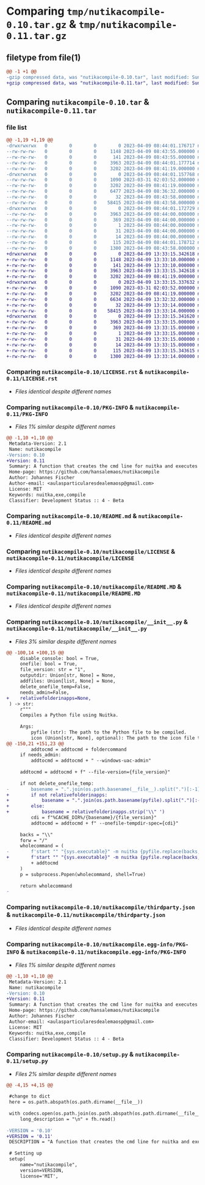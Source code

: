 # Comparing `tmp/nutikacompile-0.10.tar.gz` & `tmp/nutikacompile-0.11.tar.gz`

## filetype from file(1)

```diff
@@ -1 +1 @@
-gzip compressed data, was "nutikacompile-0.10.tar", last modified: Sun Apr  9 08:44:01 2023, max compression
+gzip compressed data, was "nutikacompile-0.11.tar", last modified: Sun Apr  9 13:33:15 2023, max compression
```

## Comparing `nutikacompile-0.10.tar` & `nutikacompile-0.11.tar`

### file list

```diff
@@ -1,19 +1,19 @@
-drwxrwxrwx   0        0        0        0 2023-04-09 08:44:01.176717 nutikacompile-0.10/
--rw-rw-rw-   0        0        0     1148 2023-04-09 08:43:55.000000 nutikacompile-0.10/LICENSE.rst
--rw-rw-rw-   0        0        0      141 2023-04-09 08:43:55.000000 nutikacompile-0.10/MANIFEST.in
--rw-rw-rw-   0        0        0     3963 2023-04-09 08:44:01.177714 nutikacompile-0.10/PKG-INFO
--rw-rw-rw-   0        0        0     3202 2023-04-09 08:41:19.000000 nutikacompile-0.10/README.md
-drwxrwxrwx   0        0        0        0 2023-04-09 08:44:01.157768 nutikacompile-0.10/nutikacompile/
--rw-rw-rw-   0        0        0     1090 2023-03-31 02:03:52.000000 nutikacompile-0.10/nutikacompile/LICENSE
--rw-rw-rw-   0        0        0     3202 2023-04-09 08:41:19.000000 nutikacompile-0.10/nutikacompile/README.MD
--rw-rw-rw-   0        0        0     6477 2023-04-09 08:36:32.000000 nutikacompile-0.10/nutikacompile/__init__.py
--rw-rw-rw-   0        0        0       32 2023-04-09 08:43:58.000000 nutikacompile-0.10/nutikacompile/requirements.txt
--rw-rw-rw-   0        0        0    58415 2023-04-09 08:43:58.000000 nutikacompile-0.10/nutikacompile/thirdparty.json
-drwxrwxrwx   0        0        0        0 2023-04-09 08:44:01.172729 nutikacompile-0.10/nutikacompile.egg-info/
--rw-rw-rw-   0        0        0     3963 2023-04-09 08:44:00.000000 nutikacompile-0.10/nutikacompile.egg-info/PKG-INFO
--rw-rw-rw-   0        0        0      369 2023-04-09 08:44:00.000000 nutikacompile-0.10/nutikacompile.egg-info/SOURCES.txt
--rw-rw-rw-   0        0        0        1 2023-04-09 08:44:00.000000 nutikacompile-0.10/nutikacompile.egg-info/dependency_links.txt
--rw-rw-rw-   0        0        0       31 2023-04-09 08:44:00.000000 nutikacompile-0.10/nutikacompile.egg-info/requires.txt
--rw-rw-rw-   0        0        0       14 2023-04-09 08:44:00.000000 nutikacompile-0.10/nutikacompile.egg-info/top_level.txt
--rw-rw-rw-   0        0        0      115 2023-04-09 08:44:01.178712 nutikacompile-0.10/setup.cfg
--rw-rw-rw-   0        0        0     1300 2023-04-09 08:43:58.000000 nutikacompile-0.10/setup.py
+drwxrwxrwx   0        0        0        0 2023-04-09 13:33:15.342618 nutikacompile-0.11/
+-rw-rw-rw-   0        0        0     1148 2023-04-09 13:33:10.000000 nutikacompile-0.11/LICENSE.rst
+-rw-rw-rw-   0        0        0      141 2023-04-09 13:33:10.000000 nutikacompile-0.11/MANIFEST.in
+-rw-rw-rw-   0        0        0     3963 2023-04-09 13:33:15.342618 nutikacompile-0.11/PKG-INFO
+-rw-rw-rw-   0        0        0     3202 2023-04-09 08:41:19.000000 nutikacompile-0.11/README.md
+drwxrwxrwx   0        0        0        0 2023-04-09 13:33:15.337632 nutikacompile-0.11/nutikacompile/
+-rw-rw-rw-   0        0        0     1090 2023-03-31 02:03:52.000000 nutikacompile-0.11/nutikacompile/LICENSE
+-rw-rw-rw-   0        0        0     3202 2023-04-09 08:41:19.000000 nutikacompile-0.11/nutikacompile/README.MD
+-rw-rw-rw-   0        0        0     6634 2023-04-09 13:32:32.000000 nutikacompile-0.11/nutikacompile/__init__.py
+-rw-rw-rw-   0        0        0       32 2023-04-09 13:33:14.000000 nutikacompile-0.11/nutikacompile/requirements.txt
+-rw-rw-rw-   0        0        0    58415 2023-04-09 13:33:14.000000 nutikacompile-0.11/nutikacompile/thirdparty.json
+drwxrwxrwx   0        0        0        0 2023-04-09 13:33:15.341620 nutikacompile-0.11/nutikacompile.egg-info/
+-rw-rw-rw-   0        0        0     3963 2023-04-09 13:33:15.000000 nutikacompile-0.11/nutikacompile.egg-info/PKG-INFO
+-rw-rw-rw-   0        0        0      369 2023-04-09 13:33:15.000000 nutikacompile-0.11/nutikacompile.egg-info/SOURCES.txt
+-rw-rw-rw-   0        0        0        1 2023-04-09 13:33:15.000000 nutikacompile-0.11/nutikacompile.egg-info/dependency_links.txt
+-rw-rw-rw-   0        0        0       31 2023-04-09 13:33:15.000000 nutikacompile-0.11/nutikacompile.egg-info/requires.txt
+-rw-rw-rw-   0        0        0       14 2023-04-09 13:33:15.000000 nutikacompile-0.11/nutikacompile.egg-info/top_level.txt
+-rw-rw-rw-   0        0        0      115 2023-04-09 13:33:15.343615 nutikacompile-0.11/setup.cfg
+-rw-rw-rw-   0        0        0     1300 2023-04-09 13:33:14.000000 nutikacompile-0.11/setup.py
```

### Comparing `nutikacompile-0.10/LICENSE.rst` & `nutikacompile-0.11/LICENSE.rst`

 * *Files identical despite different names*

### Comparing `nutikacompile-0.10/PKG-INFO` & `nutikacompile-0.11/PKG-INFO`

 * *Files 1% similar despite different names*

```diff
@@ -1,10 +1,10 @@
 Metadata-Version: 2.1
 Name: nutikacompile
-Version: 0.10
+Version: 0.11
 Summary: A function that creates the cmd line for nuitka and executes it
 Home-page: https://github.com/hansalemaos/nutikacompile
 Author: Johannes Fischer
 Author-email: <aulasparticularesdealemaosp@gmail.com>
 License: MIT
 Keywords: nuitka,exe,compile
 Classifier: Development Status :: 4 - Beta
```

### Comparing `nutikacompile-0.10/README.md` & `nutikacompile-0.11/README.md`

 * *Files identical despite different names*

### Comparing `nutikacompile-0.10/nutikacompile/LICENSE` & `nutikacompile-0.11/nutikacompile/LICENSE`

 * *Files identical despite different names*

### Comparing `nutikacompile-0.10/nutikacompile/README.MD` & `nutikacompile-0.11/nutikacompile/README.MD`

 * *Files identical despite different names*

### Comparing `nutikacompile-0.10/nutikacompile/__init__.py` & `nutikacompile-0.11/nutikacompile/__init__.py`

 * *Files 3% similar despite different names*

```diff
@@ -100,14 +100,15 @@
     disable_console: bool = True,
     onefile: bool = True,
     file_version: str = "1",
     outputdir: Union[str, None] = None,
     addfiles: Union[list, None] = None,
     delete_onefile_temp=False,
     needs_admin=False,
+    relativefolderinapps=None,
 ) -> str:
     r"""
     Compiles a Python file using Nuitka.
 
     Args:
         pyfile (str): The path to the Python file to be compiled.
         icon (Union[str, None], optional): The path to the icon file to be used for the compiled executable, all formats that PIL can read are fine. Defaults to None.
@@ -150,21 +151,23 @@
         addtocmd = addtocmd + foldercommand
     if needs_admin:
         addtocmd = addtocmd + " --windows-uac-admin"
 
     addtocmd = addtocmd + f" --file-version={file_version}"
 
     if not delete_onefile_temp:
-        basename = ".".join(os.path.basename(__file__).split(".")[:-1])
+        if not relativefolderinapps:
+            basename = ".".join(os.path.basename(pyfile).split(".")[:-1])
+        else:
+            basename = relativefolderinapps.strip('\\" ')
         cdi = f"%CACHE_DIR%/{basename}/{file_version}"
         addtocmd = addtocmd + f" --onefile-tempdir-spec={cdi}"
 
     backs = "\\"
     forw = "/"
     wholecommand = (
-        f'start "" "{sys.executable}" -m nuitka {pyfile.replace(backs, forw)} --assume-yes-for-downloads'
+        f'start "" "{sys.executable}" -m nuitka {pyfile.replace(backs, forw)} --standalone --assume-yes-for-downloads'
         + addtocmd
     )
     p = subprocess.Popen(wholecommand, shell=True)
 
     return wholecommand
-
```

### Comparing `nutikacompile-0.10/nutikacompile/thirdparty.json` & `nutikacompile-0.11/nutikacompile/thirdparty.json`

 * *Files identical despite different names*

### Comparing `nutikacompile-0.10/nutikacompile.egg-info/PKG-INFO` & `nutikacompile-0.11/nutikacompile.egg-info/PKG-INFO`

 * *Files 1% similar despite different names*

```diff
@@ -1,10 +1,10 @@
 Metadata-Version: 2.1
 Name: nutikacompile
-Version: 0.10
+Version: 0.11
 Summary: A function that creates the cmd line for nuitka and executes it
 Home-page: https://github.com/hansalemaos/nutikacompile
 Author: Johannes Fischer
 Author-email: <aulasparticularesdealemaosp@gmail.com>
 License: MIT
 Keywords: nuitka,exe,compile
 Classifier: Development Status :: 4 - Beta
```

### Comparing `nutikacompile-0.10/setup.py` & `nutikacompile-0.11/setup.py`

 * *Files 2% similar despite different names*

```diff
@@ -4,15 +4,15 @@
 
 #change to dict
 here = os.path.abspath(os.path.dirname(__file__))
 
 with codecs.open(os.path.join(os.path.abspath(os.path.dirname(__file__)),'README.md'), encoding="utf-8") as fh:
     long_description = "\n" + fh.read()
 
-VERSION = '0.10'
+VERSION = '0.11'
 DESCRIPTION = "A function that creates the cmd line for nuitka and executes it"
 
 # Setting up
 setup(
     name="nutikacompile",
     version=VERSION,
     license='MIT',
```

